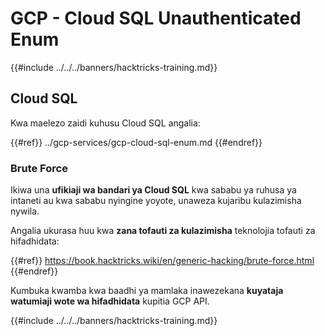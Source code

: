# GCP - Cloud SQL Unauthenticated Enum

{{#include ../../../banners/hacktricks-training.md}}

## Cloud SQL

Kwa maelezo zaidi kuhusu Cloud SQL angalia:

{{#ref}}
../gcp-services/gcp-cloud-sql-enum.md
{{#endref}}

### Brute Force

Ikiwa una **ufikiaji wa bandari ya Cloud SQL** kwa sababu ya ruhusa ya intaneti au kwa sababu nyingine yoyote, unaweza kujaribu kulazimisha nywila.

Angalia ukurasa huu kwa **zana tofauti za kulazimisha** teknolojia tofauti za hifadhidata:

{{#ref}}
https://book.hacktricks.wiki/en/generic-hacking/brute-force.html
{{#endref}}

Kumbuka kwamba kwa baadhi ya mamlaka inawezekana **kuyataja watumiaji wote wa hifadhidata** kupitia GCP API.

{{#include ../../../banners/hacktricks-training.md}}
